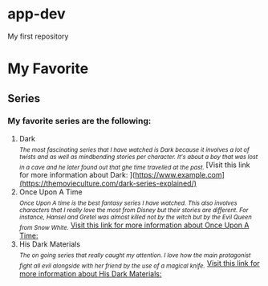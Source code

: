 # app-dev
My first repository
# **My Favorite** 
## **Series**

### **My favorite series are the following:** 
1. Dark  
<sub>*The most fascinating series that I have watched is Dark because it involves a lot of twists and as well as mindbending stories per character. It's about a boy that was lost in a cave and he later found out that ghe time travelled at the past.* </sub>
[Visit this link for more information about Dark: ](https://www.example.com](https://themovieculture.com/dark-series-explained/)
2. Once Upon A Time  
<sub>*Once Upon A time is the best fantasy series I have watched. This also involves characters that I really love the most from Disney but their stories are different. For instance, Hansel and Gretel was almost killed not by the witch but by the Evil Queen from Snow White.*</sub>
[Visit this link for more information about Once Upon A Time:](https://www.rottentomatoes.com/tv/once_upon_a_time)
3. His Dark Materials  
<sub>*The on going series that really caught my attention. I love how the main protagonist fight all evil alongside with her friend by the use of a magical knife.*</sub>
[Visit this link for more information about His Dark Materials:](https://www.imdb.com/title/tt5607976/plotsummary)


